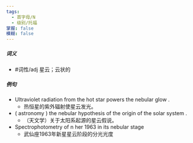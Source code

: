 ```yaml
---
tags:
  - 首字母/N
  - 级别/托福
掌握: false
模糊: false
---
```

##### 词义
- #词性/adj  星云；云状的
##### 例句
- Ultraviolet radiation from the hot star powers the nebular glow .
	- 热恒星的紫外辐射使星云发光。
- ( astronomy ) the nebular hypothesis of the origin of the solar system .
	- （天文学）关于太阳系起源的星云假说。
- Spectrophotometry of n her 1963 in its nebular stage
	- 武仙座1963年新星星云阶段的分光光度
